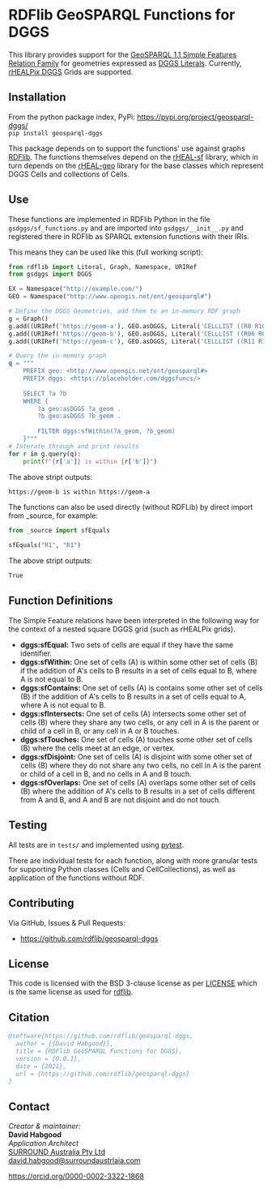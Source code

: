 # RDFlib GeoSPARQL Functions for DGGS

This library provides support for the [GeoSPARQL 1.1 Simple Features Relation Family](https://opengeospatial.github.io/ogc-geosparql/geosparql11/spec.html#_simple_features_relation_family_relation_familysimple_features)
for geometries expressed as [DGGS Literals](https://opengeospatial.github.io/ogc-geosparql/geosparql11/spec.html#_rdfs_datatype_geodggsliteral).
Currently, [rHEALPix DGGS](https://iopscience.iop.org/article/10.1088/1755-1315/34/1/012012/pdf) Grids are supported.  

## Installation
From the python package index, PyPi: https://pypi.org/project/geosparql-dggs/  
`pip install geosparql-dggs`

This package depends on to support the functions' use against graphs [RDFlib](https://pypi.org/project/rdflib/). The functions themselves depend on the [rHEAL-sf](https://github.com/surroundaustralia/rhealpix-sf/) 
library, which in turn depends on the [rHEAL-geo](https://github.com/surroundaustralia/rhealpix-geo/) library for the base classes
which represent DGGS Cells and collections of Cells. 
## Use
These functions are implemented in RDFlib Python in the file `gsdggs/sf_functions.py` and are imported into `gsdggs/__init__.py` and registered there in RDFlib as SPARQL extension functions with their IRIs.

This means they can be used like this (full working script):

```python
from rdflib import Literal, Graph, Namespace, URIRef
from gsdggs import DGGS

EX = Namespace("http://example.com/")
GEO = Namespace("http://www.opengis.net/ont/geosparql#")

# Define the DGGS Geometries, add them to an in-memory RDF graph
g = Graph()
g.add((URIRef('https://geom-a'), GEO.asDGGS, Literal('CELLLIST ((R0 R10 R13 R16 R30 R31 R32 R40))', EX.ausPixLiteral)))
g.add((URIRef('https://geom-b'), GEO.asDGGS, Literal('CELLLIST ((R06 R07 R30 R31))', EX.ausPixLiteral)))
g.add((URIRef('https://geom-c'), GEO.asDGGS, Literal('CELLLIST ((R11 R12 R14 R15))', EX.ausPixLiteral)))

# Query the in-memory graph
q = """
    PREFIX geo: <http://www.opengis.net/ont/geosparql#>
    PREFIX dggs: <https://placeholder.com/dggsfuncs/>
    
    SELECT ?a ?b 
    WHERE {
        ?a geo:asDGGS ?a_geom .
        ?b geo:asDGGS ?b_geom .
        
        FILTER dggs:sfWithin(?a_geom, ?b_geom)
    }"""
# Interate through and print results
for r in g.query(q):
    print(f"{r['a']} is within {r['b']}")
```
The above stript outputs:

```bash
https://geom-b is within https://geom-a
```

The functions can also be used directly (without RDFLib) by direct import from _source, for example:
```python
from _source import sfEquals

sfEquals("R1", "R1")
```
The above stript outputs:

```bash
True
```
## Function Definitions
The Simple Feature relations have been interpreted in the following way for the context of a nested square DGGS grid (such as rHEALPix grids).  

* **dggs:sfEqual:** Two sets of cells are equal if they have the same identifier.  
* **dggs:sfWithin:** One set of cells (A) is within some other set of cells (B) if the addition of A's cells to B results in a set of cells equal to B, where A is not equal to B.  
* **dggs:sfContains:** One set of cells (A) is contains some other set of cells (B) if the addition of A's cells to B results in a set of cells equal to A, where A is not equal to B.  
* **dggs:sfIntersects:** One set of cells (A) intersects some other set of cells (B) where they share any two cells, or any cell in A is the parent or child of a cell in B, or any cell in A or B touches.  
* **dggs:sfTouches:** One set of cells (A) touches some other set of cells (B) where the cells meet at an edge, or vertex.  
* **dggs:sfDisjoint:** One set of cells (A) is disjoint with some other set of cells (B) where they do not share any two cells, no cell in A is the parent or child of a cell in B, and no cells in A and B touch.  
* **dggs:sfOverlaps:** One set of cells (A) overlaps some other set of cells (B) where the addition of A's cells to B results in a set of cells different from A and B, and A and B are not disjoint and do not touch.

## Testing
All tests are in `tests/` and implemented using [pytest](https://docs.pytest.org/en/6.2.x/index.html).

There are individual tests for each function, along with more granular tests for supporting Python classes (Cells and CellCollections), as well as application of the functions without RDF. 

## Contributing
Via GitHub, Issues & Pull Requests: 

* <https://github.com/rdflib/geosparql-dggs>

## License
This code is licensed with the BSD 3-clause license as per [LICENSE](LICENSE) which is the same license as used for [rdflib](https://pypi.org/project/rdflib/).

## Citation
```bibtex
@software{https://github.com/rdflib/geosparql-dggs,
  author = {{David Habgood}},
  title = {RDFlib GeoSPARQL Functions for DGGS},
  version = {0.0.1},
  date = {2021},
  url = {https://github.com/rdflib/geosparql-dggs}
}
```

## Contact
_Creator & maintainer:_  
**David Habgood**  
_Application Architect_  
[SURROUND Australia Pty Ltd](https://surroundaustralia.com)  
<david.habgood@surroundaustrlaia.com>  

https://orcid.org/0000-0002-3322-1868
